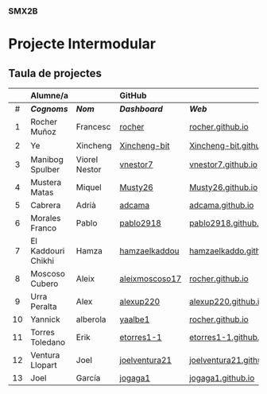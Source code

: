 ### SMX2B

# Projecte Intermodular

## Taula de projectes

|    | Alumne/a           |               | GitHub                                              |                                                           | Projecte                                     |
|:--:|:-------------------|:--------------|:----------------------------------------------------|:----------------------------------------------------------|:---------------------------------------------|
|  # | **_Cognoms_**      | **_Nom_**     | **_Dashboard_**                                     | **_Web_**                                                 | **_Web_**                                    |
|  1 | Rocher Muñoz       | Francesc      | [rocher](https://github.com/rocher)                 | [rocher.github.io](https://rocher.github.io)              | [La FUSTA](http://lafusta.endinahosting.com) |
|  2 | Ye                 | Xincheng      | [Xincheng-bit](https://github.com/Xincheng-bit)     | [Xincheng-bit.github.io](https://xincheng-bit.github.io)  | [木头](http://lafusta.endinahosting.com)     |
|  3 | Manibog Spulber    | Viorel Nestor | [vnestor7](https://github.com/vnestor7)             | [vnestor7.github.io](https://vnestor7.github.io)          | [N/A](http://google.com)                     |
|  4 | Mustera Matas      | Miquel        | [Musty26](http\s://github.com/Musty26)         | [Musty26.github.io](https://Musty26.github.io)       | [OBRA MAESTRA](http://lafusta.endinahosting.com) |
|  5 | Cabrera            | Adrià         | [adcama](https://github.com/adcama)                 | [adcama.github.io](https://adcama.github.io)              | [La FUSTA](http://lafusta.endinahosting.com) |
|  6 | Morales Franco     | Pablo         | [pablo2918](https://github.com/pablo2918)           | [pablo2918.github.io](https://pablo2918.github.io)        | [La FUSTA](http://lafusta.endinahosting.com) |
|  7 | El Kaddouri Chikhi | Hamza         | [hamzaelkaddou](https://github.com/hamzaelkaddou)   | [hamzaelkaddo.github.io](https://hamzaelkaddou.github.io) | [Futur projecte]()                           |
|  8 | Moscoso Cubero     | Aleix         | [aleixmoscoso17](https://github.com/aleixmoscoso17) | [rocher.github.io](https://rocher.github.io)              | [La FUSTA](http://lafusta.endinahosting.com) |
|  9 | Urra Peralta       | Alex          | [alexup220](https://github.com/alexup220)           | [alexup220.github.io](https://alexup220.github.io)        |                                              |
| 10 | Yannick            | alberola      | [yaalbe1](https://github.com/rocher)                | [rocher.github.io](https://rocher.github.io)              | [La FUSTA](http://lafusta.endinahosting.com) |
| 11 | Torres Toledano    | Erik          | [etorres1-1](https://github.com/etorres1-1)         | [etorres1-1.github.io](https://etorres1-1.github.io)                | [La FUSTA](http://lafusta.endinahosting.com)        |
| 12 | Ventura Llopart    | Joel          | [joelventura21](https://github.com/joelventura21)   | [joelventura21.github.io](https://joelventura21.github.io).|                                             |
| 13 | Joel               | García        | [jogaga1](https://github.com/jogaga1)               | [jogaga1.github.io](https://jogaga1.github.io)            | [ ]                                          |
